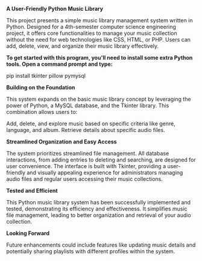 **A User-Friendly Python Music Library**

This project presents a simple music library management system written in Python. Designed for a 4th-semester computer science engineering project, it offers core functionalities to manage your music collection without the need for web technologies like CSS, HTML, or PHP. Users can add, delete, view, and organize their music library effectively.

**To get started with this program, you'll need to install some extra Python tools. Open a command prompt and type:**

pip install tkinter pillow pymysql

**Building on the Foundation**

This system expands on the basic music library concept by leveraging the power of Python, a MySQL database, and the Tkinter library. This combination allows users to:


Add, delete, and explore music based on specific criteria like genre, language, and album.
Retrieve details about specific audio files.

**Streamlined Organization and Easy Access**

The system prioritizes streamlined file management. All database interactions, from adding entries to deleting and searching, are designed for user convenience. The interface is built with Tkinter, providing a user-friendly and visually appealing experience for administrators managing audio files and regular users accessing their music collections.

**Tested and Efficient**

This Python music library system has been successfully implemented and tested, demonstrating its efficiency and effectiveness. It simplifies music file management, leading to better organization and retrieval of your audio collection.

**Looking Forward**

Future enhancements could include features like updating music details and potentially sharing playlists with different profiles within the system.
